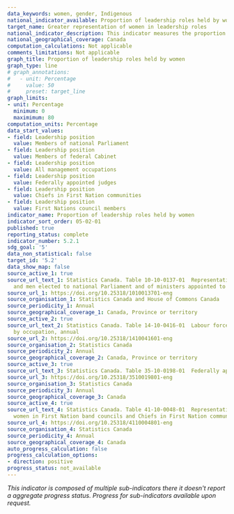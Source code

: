 ```yaml
---
data_keywords: women, gender, Indigenous
national_indicator_available: Proportion of leadership roles held by women
target_name: Greater representation of women in leadership roles
national_indicator_description: This indicator measures the proportion of women in leadership roles. Leadership roles selected include women elected to national Parliament, ministers appointed to federal cabinet, federally appointed judges, and various types of management positions.
national_geographical_coverage: Canada
computation_calculations: Not applicable
comments_limitations: Not applicable
graph_title: Proportion of leadership roles held by women
graph_type: line
# graph_annotations:
#   - unit: Percentage
#     value: 50
#     preset: target_line
graph_limits:
- unit: Percentage
  minimum: 0
  maximimum: 80
computation_units: Percentage
data_start_values:
- field: Leadership position
  value: Members of national Parliament
- field: Leadership position
  value: Members of federal Cabinet
- field: Leadership position
  value: All management occupations
- field: Leadership position
  value: Federally appointed judges
- field: Leadership position
  value: Chiefs in First Nation communities
- field: Leadership position
  value: First Nations council members
indicator_name: Proportion of leadership roles held by women
indicator_sort_order: 05-02-01
published: true
reporting_status: complete
indicator_number: 5.2.1
sdg_goal: '5'
data_non_statistical: false
target_id: '5.2'
data_show_map: false
source_active_1: true
source_url_text_1: Statistics Canada. Table 10-10-0137-01  Representation of women
  and men elected to national Parliament and of ministers appointed to federal Cabinet
source_url_1: https://doi.org/10.25318/1010013701-eng
source_organisation_1: Statistics Canada and House of Commons Canada
source_periodicity_1: Annual
source_geographical_coverage_1: Canada, Province or territory
source_active_2: true
source_url_text_2: Statistics Canada. Table 14-10-0416-01  Labour force characteristics
  by occupation, annual
source_url_2: https://doi.org/10.25318/1410041601-eng
source_organisation_2: Statistics Canada
source_periodicity_2: Annual
source_geographical_coverage_2: Canada, Province or territory
source_active_3: true
source_url_text_3: Statistics Canada. Table 35-10-0198-01  Federally appointed judges by gender
source_url_3: https://doi.org/10.25318/3510019801-eng
source_organisation_3: Statistics Canada
source_periodicity_3: Annual
source_geographical_coverage_3: Canada
source_active_4: true
source_url_text_4: Statistics Canada. Table 41-10-0048-01  Representation of men and
  women in First Nation band councils and Chiefs in First Nation communities by sex
source_url_4: https://doi.org/10.25318/4110004801-eng
source_organisation_4: Statistics Canada
source_periodicity_4: Annual
source_geographical_coverage_4: Canada
auto_progress_calculation: false
progress_calculation_options:
- direction: positive
progress_status: not_available
---
```

<i>This indicator is composed of multiple sub-indicators there it doesn't report a aggregate progress status. Progress for sub-indicators available upon request.</i>